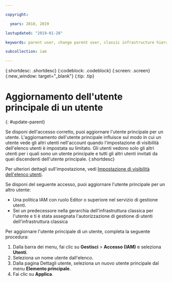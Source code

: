 ```yaml
---

copyright:

  years: 2018, 2019

lastupdated: "2019-01-28"

keywords: parent user, change parent user, classic infrastructure hierarchy

subcollection: iam

---
```


{:shortdesc: .shortdesc}
{:codeblock: .codeblock}
{:screen: .screen}
{:new_window: target="_blank"}
{:tip: .tip}

# Aggiornamento dell'utente principale di un utente
{: #update-parent}

Se disponi dell'accesso corretto, puoi aggiornare l'utente principale per un utente. L'aggiornamento dell'utente principale influisce sul modo in cui un utente vede gli altri utenti nell'account quando l'impostazione di visibilità dell'elenco utenti è impostata su limitato. Gli utenti vedono solo gli altri utenti per i quali sono un utente principale e tutti gli altri utenti invitati da quei discendenti dell'utente principale.
{:shortdesc}

Per ulteriori dettagli sull'impostazione, vedi [Impostazione di visibilità dell'elenco utenti](/docs/iam?topic=iam-userlistview#userlistview).

Se disponi del seguente accesso, puoi aggiornare l'utente principale per un altro utente:

* Una politica IAM con ruolo Editor o superiore nel servizio di gestione utenti.
* Sei un predecessore nella gerarchia dell'infrastruttura classica per l'utente e ti è stata assegnata l'autorizzazione di gestione di utenti dell'infrastruttura classica


Per aggiornare l'utente principale di un utente, completa la seguente procedura:

1. Dalla barra dei menu, fai clic su **Gestisci** &gt; **Accesso (IAM)** e seleziona **Utenti**.  
2. Seleziona un nome utente dall'elenco.
3. Dalla pagina Dettagli utente, seleziona un nuovo utente principale dal menu **Elemento principale**.
4. Fai clic su **Applica**.
